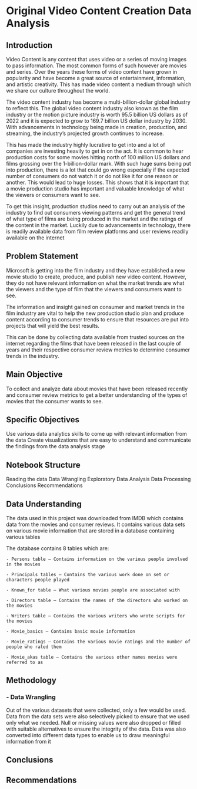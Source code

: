 # Original Video Content Creation Data Analysis

## Introduction
Video Content is any content that uses video or a series of moving images to pass information. The most common forms of such however are movies and series. Over the years these forms of video content have grown in popularity and have become a great source of entertainment, information, and artistic creativity. This has made video content a medium through which we share our culture throughout the world.

The video content industry has become a multi-billion-dollar global industry to reflect this. The global video content industry also known as the film industry or the motion picture industry is worth 95.5 billion US dollars as of 2022 and it is expected to grow to 169.7 billion US dollar industry by 2030. With advancements in technology being made in creation, production, and streaming, the industry’s projected growth continues to increase.

This has made the industry highly lucrative to get into and a lot of companies are investing heavily to get in on the act. It is common to hear production costs for some movies hitting north of 100 million US dollars and films grossing over the 1-billion-dollar mark. With such huge sums being put into production, there is a lot that could go wrong especially if the expected number of consumers do not watch it or do not like it for one reason or another. This would lead to huge losses. This shows that it is important that a movie production studio has important and valuable knowledge of what the viewers or consumers want to see. 

To get this insight, production studios need to carry out an analysis of the industry to find out consumers viewing patterns and get the general trend of what type of films are being produced in the market and the ratings of the content in the market. Luckily due to advancements in technology, there is readily available data from film review platforms and user reviews readily available on the internet

## Problem Statement
Microsoft is getting into the film industry and they have established a new movie studio to create, produce, and publish new video content. However, they do not have relevant information on what the market trends are what the viewers and the type of film that the viewers and consumers want to see.

The information and insight gained on consumer and market trends in the film industry are vital to help the new production studio plan and produce content according to consumer trends to ensure that resources are put into projects that will yield the best results. 

This can be done by collecting data available from trusted sources on the internet regarding the films that have been released in the last couple of years and their respective consumer review metrics to determine consumer trends in the industry.

## Main Objective
To collect and analyze data about movies that have been released recently and consumer review metrics to get a better understanding of the types of movies that the consumer wants to see.

## Specific Objectives
Use various data analytics skills to come up with relevant information from the data
Create visualizations that are easy to understand and communicate the findings from the data analysis stage

## Notebook Structure
Reading the data
Data Wrangling
Exploratory Data Analysis
Data Processing
Conclusions
Recommendations

## Data Understanding
The data used in this project was downloaded from IMDB which contains data from the movies and consumer reviews.  It contains various data sets on various movie information that are stored in a database containing various tables

The database contains 8 tables which are:

    - Persons table – Contains information on the various people involved in the movies

    - Principals tables – Contains the various work done on set or characters people played

    - Known_for table – What various movies people are associated with

    - Directors table – Contains the names of the directors who worked on the movies

    - Writers table – Contains the various writers who wrote scripts for the movies

    - Movie_basics – Contains basic movie information 

    - Movie_ratings – Contains the various movie ratings and the number of people who rated them

    - Movie_akas table – Contains the various other names movies were referred to as 

## Methodology

### - Data Wrangling
Out of the various datasets that were collected, only a few would be used. Data from the data sets were also selectively picked to ensure that we used only what we needed. Null or missing values were also dropped or filled with suitable alternatives to ensure the integrity of the data. Data was also converted into different data types to enable us to draw meaningful information from it

## Conclusions


## Recommendations


